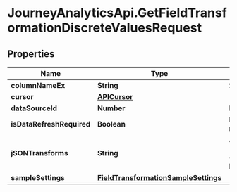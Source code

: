 # JourneyAnalyticsApi.GetFieldTransformationDiscreteValuesRequest

## Properties

Name | Type | Description | Notes
------------ | ------------- | ------------- | -------------
**columnNameEx** | **String** | Source column to which transforms should be applied | [optional] 
**cursor** | [**APICursor**](APICursor.md) |  | [optional] 
**dataSourceId** | **Number** | Id of the datasource to which column belongs. | [optional] 
**isDataRefreshRequired** | **Boolean** | Indicate whether the request can be satisfied with an existing cached result or requires recreation with latest data (default false) | [optional] 
**jSONTransforms** | **String** | JSON array of transform to be applied e.g. [{{\\\&quot;FrequencyReplace\\\&quot;:{{\\\&quot;@minimum\\\&quot;:8035,\\\&quot;@replacement\\\&quot;:\\\&quot;My Replacement\\\&quot;}}}}]. Note that attributes must be prefixed with @ | [optional] 
**sampleSettings** | [**FieldTransformationSampleSettings**](FieldTransformationSampleSettings.md) |  | [optional] 


